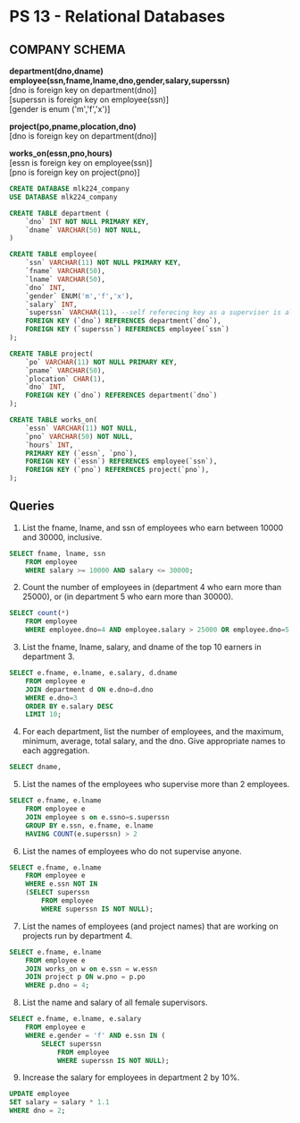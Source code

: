 # PS 13 - Relational Databases

## COMPANY SCHEMA

**department(dno,dname)**  
**employee(ssn,fname,lname,dno,gender,salary,superssn)**  
[dno is foreign key on department(dno)]  
[superssn is foreign key on employee(ssn)]  
[gender is enum ('m','f','x')]  

**project(po,pname,plocation,dno)**  
[dno is foreign key on department(dno)]  

**works_on(essn,pno,hours)**  
[essn is foreign key on employee(ssn)]  
[pno is foreign key on project(pno)]

```sql
CREATE DATABASE mlk224_company
USE DATABASE mlk224_company

CREATE TABLE department (
    `dno` INT NOT NULL PRIMARY KEY,
    `dname` VARCHAR(50) NOT NULL,
)

CREATE TABLE employee(
    `ssn` VARCHAR(11) NOT NULL PRIMARY KEY,
    `fname` VARCHAR(50),
    `lname` VARCHAR(50),
    `dno` INT,
    `gender` ENUM('m','f','x'),
    `salary` INT,
    `superssn` VARCHAR(11), --self referecing key as a superviser is also an employee--
    FOREIGN KEY (`dno`) REFERENCES department(`dno`),
    FOREIGN KEY (`superssn`) REFERENCES employee(`ssn`)
);

CREATE TABLE project(
    `po` VARCHAR(11) NOT NULL PRIMARY KEY,
    `pname` VARCHAR(50),
    `plocation` CHAR(1),
    `dno` INT,
    FOREIGN KEY (`dno`) REFERENCES department(`dno`)
);

CREATE TABLE works_on(
    `essn` VARCHAR(11) NOT NULL,
    `pno` VARCHAR(50) NOT NULL,
    `hours` INT,
    PRIMARY KEY (`essn`, `pno`),
    FOREIGN KEY (`essn`) REFERENCES employee(`ssn`),
    FOREIGN KEY (`pno`) REFERENCES project(`pno`),
);
```

## Queries

1. List the fname, lname, and ssn of employees who earn between 10000 and 30000, inclusive.
```SQL
SELECT fname, lname, ssn 
    FROM employee
    WHERE salary >= 10000 AND salary <= 30000;
```

2. Count the number of employees in (department 4 who earn more than 25000), or (in department 5 who earn more than 30000).
```SQL
SELECT count(*) 
    FROM employee
    WHERE employee.dno=4 AND employee.salary > 25000 OR employee.dno=5 AND employee.salary > 30000
```

3. List the fname, lname, salary, and dname of the top 10 earners in department 3.
```SQL
SELECT e.fname, e.lname, e.salary, d.dname
    FROM employee e
    JOIN department d ON e.dno=d.dno
    WHERE e.dno=3
    ORDER BY e.salary DESC
    LIMIT 10;
```

4. For each department, list the number of employees, and the maximum, minimum, average, total salary, and the dno. Give appropriate names to each aggregation.
```SQL
SELECT dname, 
```

5. List the names of the employees who supervise more than 2 employees.
```SQL
SELECT e.fname, e.lname
    FROM employee e
    JOIN employee s on e.ssno=s.superssn
    GROUP BY e.ssn, e.fname, e.lname
    HAVING COUNT(e.superssn) > 2
```

6. List the names of employees who do not supervise anyone.
```SQL
SELECT e.fname, e.lname
    FROM employee e
    WHERE e.ssn NOT IN 
    (SELECT superssn 
        FROM employee 
        WHERE superssn IS NOT NULL);
```

7. List the names of employees (and project names) that are working on projects run by department 4.
```SQL
SELECT e.fname, e.lname
    FROM employee e
    JOIN works_on w on e.ssn = w.essn
    JOIN project p ON w.pno = p.po
    WHERE p.dno = 4;
```

8. List the name and salary of all female supervisors.
```SQL
SELECT e.fname, e.lname, e.salary
    FROM employee e
    WHERE e.gender = 'f' AND e.ssn IN (
        SELECT superssn 
            FROM employee 
            WHERE superssn IS NOT NULL);
```

9.  Increase the salary for employees in department 2 by 10%.
```SQL
UPDATE employee
SET salary = salary * 1.1
WHERE dno = 2;
```